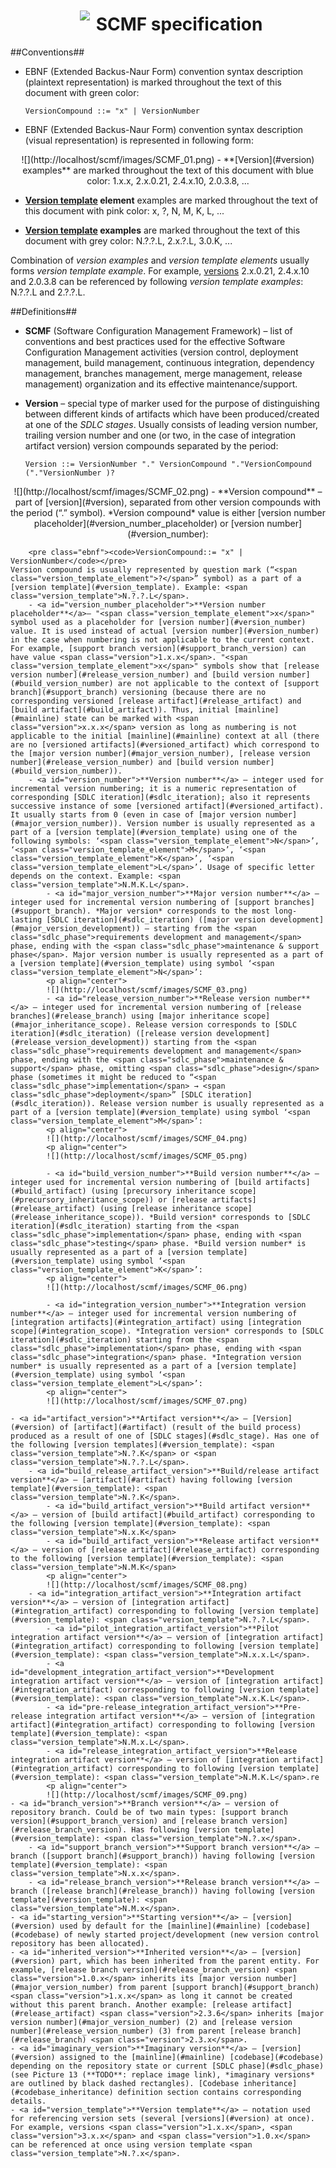 <p align="center">
<h1 style="text-align: center"><img src="http://localhost/scmf/images/SCMF_logo.png" align="top" style="margin: 0px 10px; top: -5px; position: relative"/>SCMF specification</h1>
</p>

##Conventions##

- EBNF (Extended Backus-Naur Form) convention syntax description (plaintext representation) is marked throughout the text of this document with green color: 

	<pre class="ebnf"><code>VersionCompound ::= "x" | VersionNumber</code></pre>
- EBNF (Extended Backus-Naur Form) convention syntax description (visual representation) is represented in following form:
<p align="center">
![](http://localhost/scmf/images/SCMF_01.png)
- **[Version](#version) examples** are marked throughout the text of this document with blue color: 
	<span class="version">1.x.x</span>, 
	<span class="version">2.x.0.21</span>,
	<span class="version">2.4.x.10</span>,
	<span class="version">2.0.3.8</span>, ...

- **[Version template](#version_template) element** examples are marked throughout the text of this document with pink color: 
	<span class="version_template_element">x</span>,
	<span class="version_template_element">?</span>,
	<span class="version_template_element">N</span>,
	<span class="version_template_element">M</span>,
	<span class="version_template_element">K</span>,
	<span class="version_template_element">L</span>, ...

- **[Version template](#version_template) examples** are marked throughout the text of this document with grey color: 
	<span class="version_template">N.?.?.L</span>, <span class="version_template">2.x.?.L</span>, <span class="version_template">3.0.K</span>, ...

Combination of *version examples* and *version template elements* usually forms *version template example*. For example, [versions](#version) <span class="version">2.x.0.21</span>, <span class="version">2.4.x.10</span> and <span class="version">2.0.3.8</span> can be referenced by following *version template examples*: <span class="version_template">N.?.?.L</span> and <span class="version_template">2.?.?.L</span>.


##Definitions##
- <a id="scmf">**SCMF**</a> (Software Configuration Management Framework) – list of conventions and best practices used for the effective Software Configuration Management activities (version control, deployment management, build management, continuous integration, dependency management, branches management, merge management, release management) organization and its effective maintenance/support. 

- <a id="version">**Version**</a> – special type of marker used for the purpose of distinguishing between different kinds of artifacts which have been produced/created at one of the _SDLC stages_. Usually consists of leading version number, trailing version number and one (or two, in the case of integration artifact version) version compounds separated by the period:
	<pre class="ebnf"><code>Version ::= VersionNumber "." VersionCompound "."VersionCompound ("."VersionNumber )?</code></pre>
<p align="center">
![](http://localhost/scmf/images/SCMF_02.png)
	- <a id="version_compound">**Version compound**</a> – part of [version](#version), separated from other version compounds with the period (“<span class="version_template_element">.</span>” symbol). *Version compound* value is either [version number placeholder](#version_number_placeholder) or [version number](#version_number):

		<pre class="ebnf"><code>VersionCompound::= "x" | VersionNumber</code></pre>
	Version compound is usually represented by question mark (“<span class="version_template_element">?</span>” symbol) as a part of a [version template](#version_template). Example: <span class="version_template">N.?.?.L</span>.
		- <a id="version_number_placeholder">**Version number placeholder**</a>– "<span class="version_template_element">x</span>" symbol used as a placeholder for [version number](#version_number) value. It is used instead of actual [version number](#version_number) in the case when numbering is not applicable to the current context. For example, [support branch version](#support_branch_version) can have value <span class="version">1.x.x</span>. "<span class="version_template_element">x</span>" symbols show that [release version number](#release_version_number) and [build version number](#build_version_number) are not applicable to the context of [support branch](#support_branch) versioning (because there are no corresponding versioned [release artifact](#release_artifact) and [build artifact](#build_artifact)). Thus, initial [mainline](#mainline) state can be marked with <span class="version">x.x.x</span> version as long as numbering is not applicable to the initial [mainline](#mainline) context at all (there are no [versioned artifacts](#versioned_artifact) which correspond to the [major version number](#major_version_number), [release version number](#release_version_number) and [build version number](#build_version_number)).
		- <a id="version_number">**Version number**</a> – integer used for incremental version numbering; it is a numeric representation of corresponding [SDLC iteration](#sdlc_iteration); also it represents successive instance of some [versioned artifact](#versioned_artifact). It usually starts from 0 (even in case of [major version number](#major_version_number)). Version number is usually represented as a part of a [version template](#version_template) using one of the following symbols: ‘<span class="version_template_element">N</span>’, ‘<span class="version_template_element">M</span>’, ‘<span class="version_template_element">K</span>’, ‘<span class="version_template_element">L</span>’. Usage of specific letter depends on the context. Example: <span class="version_template">N.M.K.L</span>.
			- <a id="major_version_number">**Major version number**</a> – integer used for incremental version numbering of [support branches](#support_branch). *Major version* corresponds to the most long-lasting [SDLC iteration](#sdlc_iteration) ([major version development](#major_version_development)) – starting from the <span class="sdlc_phase">requirements development and management</span> phase, ending with the <span class="sdlc_phase">maintenance & support phase</span>. Major version number is usually represented as a part of a [version template](#version_template) using symbol ‘<span class="version_template_element">N</span>’: 
			<p align="center">
			![](http://localhost/scmf/images/SCMF_03.png)
			- <a id="release_version_number">**Release version number**</a> – integer used for incremental version numbering of [release branches](#release_branch) using [major inheritance scope](#major_inheritance_scope). Release version corresponds to [SDLC iteration](#sdlc_iteration) ([release version development](#release_version_development)) starting from the <span class="sdlc_phase">requirements development and management</span> phase, ending with the <span class="sdlc_phase">maintenance & support</span> phase, omitting <span class="sdlc_phase">design</span> phase (sometimes it might be reduced to “<span class="sdlc_phase">implementation</span> → <span class="sdlc_phase">deployment</span>” [SDLC iteration](#sdlc_iteration)). Release version number is usually represented as a part of a [version template](#version_template) using symbol ‘<span class="version_template_element">M</span>’:
			<p align="center">
			![](http://localhost/scmf/images/SCMF_04.png)
			<p align="center">
			![](http://localhost/scmf/images/SCMF_05.png)
			
			- <a id="build_version_number">**Build version number**</a> – integer used for incremental version numbering of [build artifacts](#build_artifact) (using [precursory inheritance scope](#precursory_inheritance_scope)) or [release artifacts](#release_artifact) (using [release inheritance scope](#release_inheritance_scope)). *Build version* corresponds to [SDLC iteration](#sdlc_iteration) starting from the <span class="sdlc_phase">implementation</span> phase, ending with <span class="sdlc_phase">testing</span> phase. *Build version number* is usually represented as a part of a [version template](#version_template) using symbol ‘<span class="version_template_element">K</span>’:
			<p align="center">
			![](http://localhost/scmf/images/SCMF_06.png)
			
			- <a id="integration_version_number">**Integration version number**</a> – integer used for incremental version numbering of [integration artifacts](#integration_artifact) using [integration scope](#integration_scope). *Integration version* corresponds to [SDLC iteration](#sdlc_iteration) starting from the <span class="sdlc_phase">implementation</span> phase, ending with <span class="sdlc_phase">integration</span> phase. *Integration version number* is usually represented as a part of a [version template](#version_template) using symbol ‘<span class="version_template_element">L</span>’:
			<p align="center">
			![](http://localhost/scmf/images/SCMF_07.png)

	- <a id="artifact_version">**Artifact version**</a> – [Version](#version) of [artifact](#artifact) (result of the build process) produced as a result of one of [SDLC stages](#sdlc_stage). Has one of the following [version templates](#version_template): <span class="version_template">N.?.K</span> or <span class="version_template">N.?.?.L</span>. 
		- <a id="build_release_artifact_version">**Build/release artifact version**</a> – [artifact](#artifact) having following [version template](#version_template): <span class="version_template">N.?.K</span>.
			- <a id="build_artifact_version">**Build artifact version**</a> – version of [build artifact](#build_artifact) corresponding to the following [version template](#version_template): <span class="version_template">N.x.K</span>
			- <a id="build_artifact_version">**Release artifact version**</a> – version of [release artifact](#release_artifact) corresponding to the following [version template](#version_template): <span class="version_template">N.M.K</span>
			<p align="center">
			![](http://localhost/scmf/images/SCMF_08.png)
		- <a id="integration_artifact_version">**Integration artifact version**</a> – version of [integration artifact](#integration_artifact) corresponding to following [version template](#version_template): <span class="version_template">N.?.?.L</span>.
			- <a id="pilot_integration_artifact_version">**Pilot integration artifact version**</a> – version of [integration artifact](#integration_artifact) corresponding to following [version template](#version_template): <span class="version_template">N.x.x.L</span>.
			- <a id="development_integration_artifact_version">**Development integration artifact version**</a> – version of [integration artifact](#integration_artifact) corresponding to following [version template](#version_template): <span class="version_template">N.x.K.L</span>.
			- <a id="pre-release_integration_artifact_version">**Pre-release integration artifact version**</a> – version of [integration artifact](#integration_artifact) corresponding to following [version template](#version_template): <span class="version_template">N.M.x.L</span>.
			- <a id="release_integration_artifact_version">**Release integration artifact version**</a> – version of [integration artifact](#integration_artifact) corresponding to following [version template](#version_template): <span class="version_template">N.M.K.L</span>.re
			<p align="center">
			![](http://localhost/scmf/images/SCMF_09.png)
	- <a id="branch_version">**Branch version**</a> – version of repository branch. Could be of two main types: [support branch version](#support_branch_version) and [release branch version](#release_branch_version). Has following [version template](#version_template): <span class="version_template">N.?.x</span>.
		- <a id="support_branch_version">**Support branch version**</a> – branch ([support branch](#support_branch)) having following [version template](#version_template): <span class="version_template">N.x.x</span>. 
		- <a id="release_branch_version">**Release branch version**</a> – branch ([release branch](#release_branch)) having following [version template](#version_template): <span class="version_template">N.M.x</span>. 
	- <a id="starting_version">**Starting version**</a> – [version](#version) used by default for the [mainline](#mainline) [codebase](#codebase) of newly started project/development (new version control repository has been allocated).
	- <a id="inherited_version">**Inherited version**</a> – [version](#version) part, which has been inherited from the parent entity. For example, [release branch version](#release_branch_version) <span class="version">1.0.x</span> inherits its [major version number](#major_version_number) from parent [support branch](#support_branch) <span class="version">1.x.x</span> as long it cannot be created without this parent branch. Another example: [release artifact](#release_artifact) <span class="version">2.3.6</span> inherits [major version number](#major_version_number) (2) and [release version number](#release_version_number) (3) from parent [release branch](#release_branch) <span class="version">2.3.x</span>.
	- <a id="imaginary_version">**Imaginary version**</a> – [version](#version) assigned to the [mainline](#mainline) [codebase](#codebase) depending on the repository state or current [SDLC phase](#sdlc_phase) (see Picture 13 (**TODO**: replace image link), *imaginary versions* are outlined by black dashed rectangles). [Codebase inheritance](#codebase_inheritance) definition section contains corresponding details.
	- <a id="version_template">**Version template**</a> – notation used for referencing version sets (several [versions](#version) at once). For example, versions <span class="version">1.x.x</span>, <span class="version">3.x.x</span> and <span class="version">1.0.x</span> can be referenced at once using version template <span class="version_template">N.?.x</span>.
